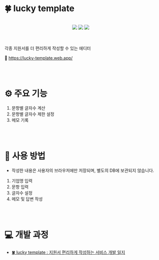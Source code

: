 # 🍀 lucky template

<div align=center>
<br/>
 <img src="https://img.shields.io/badge/React-61DAFB?style=flat-square&logo=React&logoColor=black"/>
  <img src="https://img.shields.io/badge/Typescript-3178C6?style=flat-square&logo=Typescript&logoColor=white"/>
  <img src="https://img.shields.io/badge/styled components-DB7093?style=flat-square&logo=styled-components&logoColor=white"/>
  <br/><br/>
</div><br/>

각종 지원서를 더 편리하게 작성할 수 있는 에디터

🔗 https://lucky-template.web.app/

<br/><br/>

# ⚙️ 주요 기능
1. 문항별 글자수 계산
2. 문항별 글자수 제한 설정
3. 메모 기록

<br/><br/>

# 📝 사용 방법
- 작성한 내용은 사용자의 브라우저에만 저장되며, 별도의 DB에 보관되지 않습니다.
1. 기업명 입력
2. 문항 입력
3. 글자수 설정
4. 메모 및 답변 작성

<br/><br/>

# 💻 개발 과정

- [🍀 lucky template : 지원서 편리하게 작성하는 서비스 개발 일지](https://inner-stella.tistory.com/entry/%F0%9F%8D%80-lucky-template-%EC%A7%80%EC%9B%90%EC%84%9C-%ED%8E%B8%EB%A6%AC%ED%95%98%EA%B2%8C-%EC%9E%91%EC%84%B1%ED%95%98%EB%8A%94-%EC%84%9C%EB%B9%84%EC%8A%A4-%EA%B0%9C%EB%B0%9C-%EC%9D%BC%EC%A7%80)
